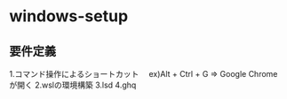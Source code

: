 # windows-setup

## 要件定義
1.コマンド操作によるショートカット
　ex)Alt + Ctrl + G => Google Chrome　が開く
2.wslの環境構築
3.lsd
4.ghq
